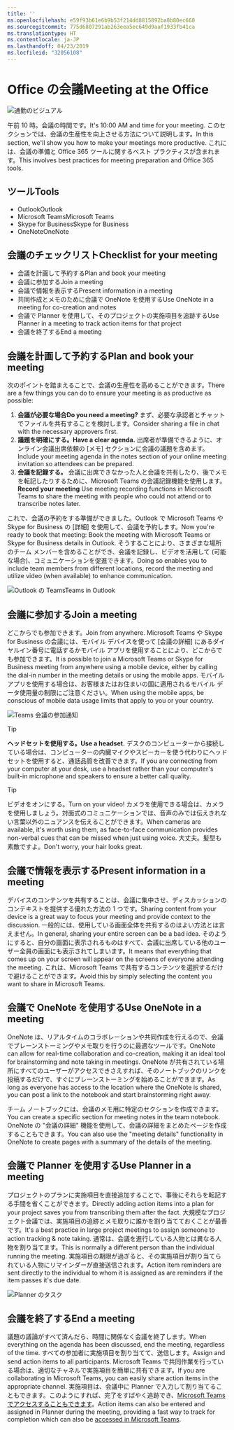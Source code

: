 ```yaml
---
title: ''
ms.openlocfilehash: e59f93b61e6b9b53f214dd8815892ba8b80ec668
ms.sourcegitcommit: 775d6807291ab263eea5ec649d9aaf1933fb41ca
ms.translationtype: HT
ms.contentlocale: ja-JP
ms.lasthandoff: 04/23/2019
ms.locfileid: "32056108"
---
```

# <a name="meeting-at-the-office"></a><span data-ttu-id="4cb98-102">Office の会議</span><span class="sxs-lookup"><span data-stu-id="4cb98-102">Meeting at the Office</span></span>

![通勤のビジュアル](media/ditl_meeting.png)

<span data-ttu-id="4cb98-104">午前 10 時。会議の時間です。</span><span class="sxs-lookup"><span data-stu-id="4cb98-104">It's 10:00 AM and time for your meeting.</span></span> <span data-ttu-id="4cb98-105">このセクションでは、会議の生産性を向上させる方法について説明します。</span><span class="sxs-lookup"><span data-stu-id="4cb98-105">In this section, we'll show you how to make your meetings more productive.</span></span>  <span data-ttu-id="4cb98-106">これには、会議の準備と Office 365 ツールに関するベスト プラクティスが含まれます。</span><span class="sxs-lookup"><span data-stu-id="4cb98-106">This involves best practices for meeting preparation and Office 365 tools.</span></span>  

## <a name="tools"></a><span data-ttu-id="4cb98-107">ツール</span><span class="sxs-lookup"><span data-stu-id="4cb98-107">Tools</span></span>
- <span data-ttu-id="4cb98-108">Outlook</span><span class="sxs-lookup"><span data-stu-id="4cb98-108">Outlook</span></span>
- <span data-ttu-id="4cb98-109">Microsoft Teams</span><span class="sxs-lookup"><span data-stu-id="4cb98-109">Microsoft Teams</span></span>
- <span data-ttu-id="4cb98-110">Skype for Business</span><span class="sxs-lookup"><span data-stu-id="4cb98-110">Skype for Business</span></span>
- <span data-ttu-id="4cb98-111">OneNote</span><span class="sxs-lookup"><span data-stu-id="4cb98-111">OneNote</span></span>

## <a name="checklist-for-your-meeting"></a><span data-ttu-id="4cb98-112">会議のチェックリスト</span><span class="sxs-lookup"><span data-stu-id="4cb98-112">Checklist for your meeting</span></span>
- <span data-ttu-id="4cb98-113">会議を計画して予約する</span><span class="sxs-lookup"><span data-stu-id="4cb98-113">Plan and book your meeting</span></span>
- <span data-ttu-id="4cb98-114">会議に参加する</span><span class="sxs-lookup"><span data-stu-id="4cb98-114">Join a meeting</span></span>
- <span data-ttu-id="4cb98-115">会議で情報を表示する</span><span class="sxs-lookup"><span data-stu-id="4cb98-115">Present information in a meeting</span></span>
- <span data-ttu-id="4cb98-116">共同作成とメモのために会議で OneNote を使用する</span><span class="sxs-lookup"><span data-stu-id="4cb98-116">Use OneNote in a meeting for co-creation and notes</span></span>
- <span data-ttu-id="4cb98-117">会議で Planner を使用して、そのプロジェクトの実施項目を追跡する</span><span class="sxs-lookup"><span data-stu-id="4cb98-117">Use Planner in a meeting to track action items for that project</span></span>
- <span data-ttu-id="4cb98-118">会議を終了する</span><span class="sxs-lookup"><span data-stu-id="4cb98-118">End a meeting</span></span>
 
## <a name="plan-and-book-your-meeting"></a><span data-ttu-id="4cb98-119">会議を計画して予約する</span><span class="sxs-lookup"><span data-stu-id="4cb98-119">Plan and book your meeting</span></span>
<span data-ttu-id="4cb98-120">次のポイントを踏まえることで、会議の生産性を高めることができます。</span><span class="sxs-lookup"><span data-stu-id="4cb98-120">There are a few things you can do to ensure your meeting is as productive as possible:</span></span>

1. <span data-ttu-id="4cb98-121">**会議が必要な場合**</span><span class="sxs-lookup"><span data-stu-id="4cb98-121">**Do you need a meeting?**</span></span> <span data-ttu-id="4cb98-122">まず、必要な承認者とチャットでファイルを共有することを検討します。</span><span class="sxs-lookup"><span data-stu-id="4cb98-122">Consider sharing a file in chat with the necessary approvers first.</span></span>  
1. <span data-ttu-id="4cb98-123">**議題を明確にする。**</span><span class="sxs-lookup"><span data-stu-id="4cb98-123">**Have a clear agenda.**</span></span>  <span data-ttu-id="4cb98-124">出席者が準備できるように、オンライン会議出席依頼の [メモ] セクションに会議の議題を含めます。</span><span class="sxs-lookup"><span data-stu-id="4cb98-124">Include your meeting agenda in the notes section of your online meeting invitation so attendees can be prepared.</span></span>
1. <span data-ttu-id="4cb98-125">**会議を記録する。** 会議に出席できなかった人と会議を共有したり、後でメモを転記したりするために、Microsoft Teams の会議記録機能を使用します。</span><span class="sxs-lookup"><span data-stu-id="4cb98-125">**Record your meeting**  Use meeting recording functions in Microsoft Teams to share the meeting with people who could not attend or to transcribe notes later.</span></span>  

<span data-ttu-id="4cb98-126">これで、会議の予約をする準備ができました。Outlook で Microsoft Teams や Skype for Business の [詳細] を使用して、会議を予約します。</span><span class="sxs-lookup"><span data-stu-id="4cb98-126">Now you're ready to book that meeting:  Book the meeting with Microsoft Teams or Skype for Business details in Outlook.</span></span> <span data-ttu-id="4cb98-127">そうすることにより、さまざまな場所のチーム メンバーを含めることができ、会議を記録し、ビデオを活用して (可能な場合)、コミュニケーションを促進できます。</span><span class="sxs-lookup"><span data-stu-id="4cb98-127">Doing so enables you to include team members from different locations, record the meeting and utilize video (when available) to enhance communication.</span></span> 

![<span data-ttu-id="4cb98-128">Outlook の Teams</span><span class="sxs-lookup"><span data-stu-id="4cb98-128">Teams in Outlook</span></span> ](media/ditl_teamsoutlook.png)

## <a name="join-a-meeting"></a><span data-ttu-id="4cb98-129">会議に参加する</span><span class="sxs-lookup"><span data-stu-id="4cb98-129">Join a meeting</span></span>
<span data-ttu-id="4cb98-130">どこからでも参加できます。</span><span class="sxs-lookup"><span data-stu-id="4cb98-130">Join from anywhere.</span></span> <span data-ttu-id="4cb98-131">Microsoft Teams や Skype for Business の会議には、モバイル デバイスを使って [会議の詳細] にあるダイヤルイン番号に電話するかモバイル アプリを使用することにより、どこからでも参加できます。</span><span class="sxs-lookup"><span data-stu-id="4cb98-131">It is possible to join a Microsoft Teams or Skype for Business meeting from anywhere using a mobile device, either by calling the dial-in number in the meeting details or using the mobile apps.</span></span> <span data-ttu-id="4cb98-132">モバイル アプリを使用する場合は、お客様またはお住まいの国に適用されるモバイル データ使用量の制限にご注意ください。</span><span class="sxs-lookup"><span data-stu-id="4cb98-132">When using the mobile apps, be conscious of mobile data usage limits that apply to you or your country.</span></span>

![Teams 会議の参加通知](media/ditl_teamsjoin.png)

> [!TIP]
> <span data-ttu-id="4cb98-134">**ヘッドセットを使用する。**</span><span class="sxs-lookup"><span data-stu-id="4cb98-134">**Use a headset.**</span></span> <span data-ttu-id="4cb98-135">デスクのコンピューターから接続している場合は、コンピューターの内臓マイクやスピーカーを使う代わりにヘッドセットを使用すると、通話品質を改善できます。</span><span class="sxs-lookup"><span data-stu-id="4cb98-135">If you are connecting from your computer at your desk, use a headset rather than your computer's built-in microphone and speakers to ensure a better call quality.</span></span>

> [!TIP]
> <span data-ttu-id="4cb98-136">ビデオをオンにする。</span><span class="sxs-lookup"><span data-stu-id="4cb98-136">Turn on your video!</span></span> <span data-ttu-id="4cb98-137">カメラを使用できる場合は、カメラを使用しましょう。対面式のコミュニケーションでは、音声のみでは伝えきれない言葉以外のニュアンスを伝えることができます。</span><span class="sxs-lookup"><span data-stu-id="4cb98-137">When cameras are available, it's worth using them, as face-to-face communication provides non-verbal cues that can be missed when just using voice.</span></span> <span data-ttu-id="4cb98-138">大丈夫。髪型も素敵ですよ。</span><span class="sxs-lookup"><span data-stu-id="4cb98-138">Don't worry, your hair looks great.</span></span> 

## <a name="present-information-in-a-meeting"></a><span data-ttu-id="4cb98-139">会議で情報を表示する</span><span class="sxs-lookup"><span data-stu-id="4cb98-139">Present information in a meeting</span></span>
<span data-ttu-id="4cb98-140">デバイスのコンテンツを共有することは、会議に集中させ、ディスカッションのコンテキストを提供する優れた方法の 1 つです。</span><span class="sxs-lookup"><span data-stu-id="4cb98-140">Sharing content from your device is a great way to focus your meeting and provide context to the discussion.</span></span> <span data-ttu-id="4cb98-141">一般的には、使用している画面全体を共有するのはよい方法とは言えません。</span><span class="sxs-lookup"><span data-stu-id="4cb98-141">In general, sharing your entire screen can be a bad idea.</span></span> <span data-ttu-id="4cb98-142">そのようにすると、自分の画面に表示されるものはすべて、会議に出席している他のユーザー全員の画面にも表示されてしまいます。</span><span class="sxs-lookup"><span data-stu-id="4cb98-142">It means that everything that comes up on your screen will appear on the screens of everyone attending the meeting.</span></span> <span data-ttu-id="4cb98-143">これは、Microsoft Teams で共有するコンテンツを選択するだけで避けることができます。</span><span class="sxs-lookup"><span data-stu-id="4cb98-143">Avoid this by simply selecting the content you want to share in Microsoft Teams.</span></span> 

## <a name="use-onenote-in-a-meeting"></a><span data-ttu-id="4cb98-144">会議で OneNote を使用する</span><span class="sxs-lookup"><span data-stu-id="4cb98-144">Use OneNote in a meeting</span></span>
<span data-ttu-id="4cb98-145">OneNote は、リアルタイムのコラボレーションや共同作成を行えるので、会議でブレーンストーミングやメモ取りを行うのに最適なツールです。</span><span class="sxs-lookup"><span data-stu-id="4cb98-145">OneNote can allow for real-time collaboration and co-creation, making it an ideal tool for brainstorming and note taking in meetings.</span></span> <span data-ttu-id="4cb98-146">OneNote が共有されている場所にすべてのユーザーがアクセスできさえすれば、そのノートブックのリンクを投稿するだけで、すぐにブレーンストーミングを始めることができます。</span><span class="sxs-lookup"><span data-stu-id="4cb98-146">As long as everyone has access to the location where the OneNote is shared, you can post a link to the notebook and start brainstorming right away.</span></span>

<span data-ttu-id="4cb98-147">チーム ノートブックには、会議のメモ用に特定のセクションを作成できます。</span><span class="sxs-lookup"><span data-stu-id="4cb98-147">You can create a specific section for meeting notes in the team notebook.</span></span> <span data-ttu-id="4cb98-148">OneNote の "会議の詳細" 機能を使用して、会議の詳細をまとめたページを作成することもできます。</span><span class="sxs-lookup"><span data-stu-id="4cb98-148">You can also use the "meeting details" functionality in OneNote to create pages with a summary of the details of the meeting.</span></span>

## <a name="use-planner-in-a-meeting"></a><span data-ttu-id="4cb98-149">会議で Planner を使用する</span><span class="sxs-lookup"><span data-stu-id="4cb98-149">Use Planner in a meeting</span></span>
<span data-ttu-id="4cb98-150">プロジェクトのプランに実施項目を直接追加することで、事後にそれらを転記する手間を省くことができます。</span><span class="sxs-lookup"><span data-stu-id="4cb98-150">Directly adding action items into a plan for your project saves you from transcribing them after the fact.</span></span> <span data-ttu-id="4cb98-151">大規模なプロジェクト会議では、実施項目の追跡とメモ取りに誰かを割り当てておくことが最善です。</span><span class="sxs-lookup"><span data-stu-id="4cb98-151">It's a best practice in large project meetings to assign someone to action tracking & note taking.</span></span> <span data-ttu-id="4cb98-152">通常は、会議を進行している人物とは異なる人物を割り当てます。</span><span class="sxs-lookup"><span data-stu-id="4cb98-152">This is normally a different person than the individual running the meeting.</span></span> <span data-ttu-id="4cb98-153">実施項目の期限が過ぎると、その実施項目が割り当てられている人物にリマインダーが直接送信されます。</span><span class="sxs-lookup"><span data-stu-id="4cb98-153">Action item reminders are sent directly to the individual to whom it is assigned as are reminders if the item passes it's due date.</span></span> 

![Planner のタスク](media/ditl_task.png)

## <a name="end-a-meeting"></a><span data-ttu-id="4cb98-155">会議を終了する</span><span class="sxs-lookup"><span data-stu-id="4cb98-155">End a meeting</span></span>
<span data-ttu-id="4cb98-156">議題の議論がすべて済んだら、時間に関係なく会議を終了します。</span><span class="sxs-lookup"><span data-stu-id="4cb98-156">When everything on the agenda has been discussed, end the meeting, regardless of the time.</span></span> <span data-ttu-id="4cb98-157">すべての参加者に実施項目を割り当てて、送信します。</span><span class="sxs-lookup"><span data-stu-id="4cb98-157">Assign and send action items to all participants.</span></span> <span data-ttu-id="4cb98-158">Microsoft Teams で共同作業を行っている場合は、適切なチャネルで実施項目を簡単に共有できます。</span><span class="sxs-lookup"><span data-stu-id="4cb98-158">If you are collaborating in Microsoft Teams, you can easily share action items in the appropriate channel.</span></span> <span data-ttu-id="4cb98-159">実施項目は、会議中に Planner で入力して割り当てることもできます。このようにすれば、完了をすばやく追跡でき、[Microsoft Teams でアクセスすることもできます](https://support.office.com/ja-JP/article/use-planner-in-microsoft-teams-62798a9f-e8f7-4722-a700-27dd28a06ee0)。</span><span class="sxs-lookup"><span data-stu-id="4cb98-159">Action items can also be entered and assigned in Planner during the meeting, providing a fast way to track for completion which can also be [accessed in Microsoft Teams](https://support.office.com/ja-JP/article/use-planner-in-microsoft-teams-62798a9f-e8f7-4722-a700-27dd28a06ee0).</span></span> 